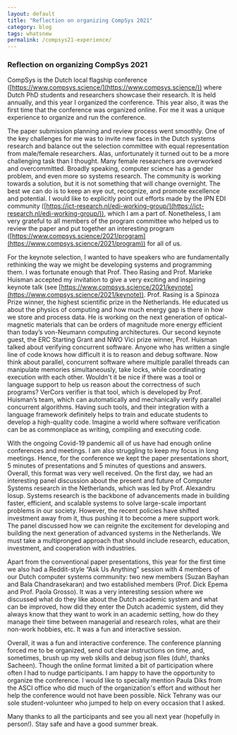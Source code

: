 ```yaml
---
layout: default
title: "Reflection on organizing CompSys 2021"
category: blog
tags: whatsnew
permalink: /compsys21-experience/
---
```


### Reflection on organizing CompSys 2021 

CompSys is the Dutch local flagship conference ([https://www.compsys.science/](https://www.compsys.science/)) where Dutch PhD students and researchers showcase their research. It is held annually, and this year I organized the conference. This year also, it was the first time that the conference was organized online. For me it was a unique experience to organize and run the conference. 
<!-- more --> 

The paper submission planning and review process went smoothly. One of the key challenges for me was to invite new faces in the Dutch systems research and balance out the selection committee with equal representation from male/female researchers. Alas, unfortunately it turned out to be a more challenging task than I thought. Many female researchers are overworked and overcommitted. Broadly speaking, computer science has a gender problem, and even more so systems research. The community is working towards a solution, but it is not something that will change overnight. The best we can do is to keep an eye out, recognize, and promote excellence and potential. I would like to explicitly point out efforts made by the IPN EDI community ([https://ict-research.nl/edi-working-group/](https://ict-research.nl/edi-working-group/)), which I am a part of. Nonetheless, I am very grateful to all members of the program committee who helped us to review the paper and put together an interesting program ([https://www.compsys.science/2021/program](https://www.compsys.science/2021/program)) for all of us. 

For the keynote selection, I wanted to have speakers who are fundamentally rethinking the way we might be developing systems and programming them. I was fortunate enough that Prof. Theo Rasing and Prof. Marieke Huisman accepted my invitation to give a very exciting and inspiring keynote talk (see [https://www.compsys.science/2021/keynote](https://www.compsys.science/2021/keynote)). Prof. Rasing is a Spinoza Prize winner, the highest scientific prize in the Netherlands. He educated us about the physics of computing and how much energy gap is there in how we store and process data. He is working on the next generation of optical-magnetic materials that can be orders of magnitude more energy efficient than today’s von-Neumann computing architectures. Our second keynote guest, the ERC Starting Grant and NWO Vici prize winner, Prof. Huisman talked about verifying concurrent software. Anyone who has written a single line of code knows how difficult it is to reason and debug software. Now think about parallel, concurrent software where multiple parallel threads can manipulate memories simultaneously, take locks, while coordinating execution with each other. Wouldn't it be nice if there was a tool or language support to help us reason about the correctness of such programs? VerCors verifier is that tool, which is developed by Prof. Huisman’s team, which can automatically and mechanically verify parallel concurrent algorithms. Having such tools, and their integration with a language framework definitely helps to train and educate students to develop a high-quality code. Imagine a world where software verification can be as commonplace as writing, compiling and executing code. 

With the ongoing Covid-19 pandemic all of us have had enough online conferences and meetings. I am also struggling to keep my focus in long meetings. Hence, for the conference we kept the paper presentations short, 5 minutes of presentations and 5 minutes of questions and answers. Overall, this format was very well received. On the first day, we had an interesting panel discussion about the present and future of Computer Systems research in the Netherlands, which was led by Prof. Alexandru Iosup. Systems research is the backbone of advancements made in building faster, efficient, and scalable systems to solve large-scale important problems in our society. However, the recent policies have shifted investment away from it, thus pushing it to become a mere support work. The panel discussed how we can reignite the excitement for developing and building the next generation of advanced systems in the Netherlands. We must take a multipronged approach that should include research, education, investment, and cooperation with industries. 

Apart from the conventional paper presentations, this year for the first time we also had a Reddit-style “Ask Us Anything” session with 4 members of our Dutch computer systems community: two new members (Suzan Bayhan and Bala Chandrasekaran) and two established members (Prof. Dick Epema and Prof. Paola Grosso). It was a very interesting session where we discussed what do they like about the Dutch academic system and what can be improved, how did they enter the Dutch academic system, did they always know that they want to work in an academic setting, how do they manage their time between managerial and research roles, what are their non-work hobbies, etc. It was a fun and interactive session.

Overall, it was a fun and interactive conference. The conference planning forced me to be organized, send out clear instructions on time, and, sometimes, brush up my web skills and debug json files (duh!, thanks Sacheen). Though the online format limited a bit of participation where often I had to nudge participants. I am happy to have the opportunity to organize the conference. I would like to specially mention Paula Diks from the ASCI office who did much of the organization's effort and without her help the conference would not have been possible. Nick Tehrany was our sole student-volunteer who jumped to help on every occasion that I asked.

Many thanks to all the participants and see you all next year (hopefully in person!). Stay safe and have a good summer break. 

